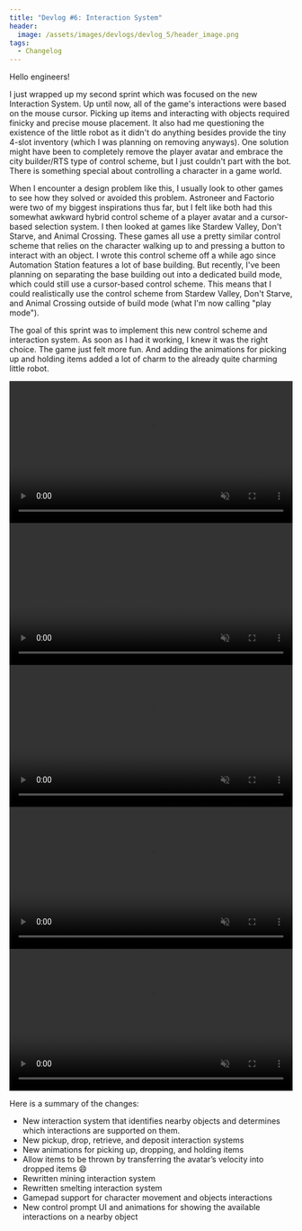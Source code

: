 ```yaml
---
title: "Devlog #6: Interaction System"
header: 
  image: /assets/images/devlogs/devlog_5/header_image.png
tags:
  - Changelog
---
```


Hello engineers!

I just wrapped up my second sprint which was focused on the new Interaction System. Up until now, all of the game's interactions were based on the mouse cursor. Picking up items and interacting with objects required finicky and precise mouse placement. It also had me questioning the existence of the little robot as it didn't do anything besides provide the tiny 4-slot inventory (which I was planning on removing anyways). One solution might have been to completely remove the player avatar and embrace the city builder/RTS type of control scheme, but I just couldn't part with the bot.  There is something special about controlling a character in a game world.

When I encounter a design problem like this, I usually look to other games to see how they solved or avoided this problem. Astroneer and Factorio were two of my biggest inspirations thus far, but I felt like both had this somewhat awkward hybrid control scheme of a player avatar and a cursor-based selection system. I then looked at games like Stardew Valley, Don't Starve, and Animal Crossing. These games all use a pretty similar control scheme that relies on the character walking up to and pressing a button to interact with an object. I wrote this control scheme off a while ago since Automation Station features a lot of base building. But recently, I've been planning on separating the base building out into a dedicated build mode, which could still use a cursor-based control scheme. This means that I could realistically use the control scheme from Stardew Valley, Don't Starve, and Animal Crossing outside of build mode (what I'm now calling "play mode"). 

The goal of this sprint was to implement this new control scheme and interaction system. As soon as I had it working, I knew it was the right choice. The game just felt more fun. And adding the animations for picking up and holding items added a lot of charm to the already quite charming little robot.

<video width="100%" autoplay="autoplay" loop="true" muted>
  <source src="https://i.imgur.com/Osy65dY.mp4" type="video/mp4" />
</video>

<video width="100%" autoplay="autoplay" loop="true" muted>
  <source src="https://i.imgur.com/juHtdem.mp4" type="video/mp4" />
</video>

<video width="100%" autoplay="autoplay" loop="true" muted>
  <source src="https://i.imgur.com/mCpAPCd.mp4" type="video/mp4" />
</video>

<video width="100%" autoplay="autoplay" loop="true" muted>
  <source src="https://i.imgur.com/yxaVGAo.mp4" type="video/mp4" />
</video>

<video width="100%" autoplay="autoplay" loop="true" muted>
  <source src="https://i.imgur.com/lKkEcN0.mp4" type="video/mp4" />
</video>

Here is a summary of the changes:
- New interaction system that identifies nearby objects and determines which interactions are supported on them.
- New pickup, drop, retrieve, and deposit interaction systems
- New animations for picking up, dropping, and holding items
- Allow items to be thrown by transferring the avatar’s velocity into dropped items :smile:
- Rewritten mining interaction system
- Rewritten smelting interaction system
- Gamepad support for character movement and objects interactions
- New control prompt UI and animations for showing the available interactions on a nearby object
